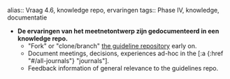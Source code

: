 alias:: Vraag 4.6, knowledge repo, ervaringen
tags:: Phase IV, knowledge, documentatie

- **De ervaringen van het meetnetontwerp zijn gedocumenteerd in een knowledge repo.**
	- "Fork" or "clone/branch" [the guideline repository](https://github.com/inbo/guidelines-monitoring-networks) early on.
	- Document meetings, decisions, experiences ad-hoc in the [:a {:href "#/all-journals"} "journals"].
	- Feedback information of general relevance to the guidelines repo.